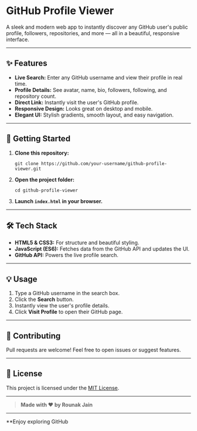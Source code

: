 # GitHub Profile Viewer

A sleek and modern web app to instantly discover any GitHub user's public profile, followers, repositories, and more — all in a beautiful, responsive interface.

---

## ✨ Features

- **Live Search:** Enter any GitHub username and view their profile in real time.
- **Profile Details:** See avatar, name, bio, followers, following, and repository count.
- **Direct Link:** Instantly visit the user's GitHub profile.
- **Responsive Design:** Looks great on desktop and mobile.
- **Elegant UI:** Stylish gradients, smooth layout, and easy navigation.

---

## 🚀 Getting Started

1. **Clone this repository:**
   ```
   git clone https://github.com/your-username/github-profile-viewer.git
   ```
2. **Open the project folder:**
   ```
   cd github-profile-viewer
   ```
3. **Launch `index.html` in your browser.**

---

## 🛠️ Tech Stack

- **HTML5 & CSS3:** For structure and beautiful styling.
- **JavaScript (ES6):** Fetches data from the GitHub API and updates the UI.
- **GitHub API:** Powers the live profile search.

---

## 💡 Usage

1. Type a GitHub username in the search box.
2. Click the **Search** button.
3. Instantly view the user's profile details.
4. Click **Visit Profile** to open their GitHub page.

---

## 🤝 Contributing

Pull requests are welcome! Feel free to open issues or suggest features.

---

## 📄 License

This project is licensed under the [MIT License](LICENSE).

---

> **Made with ❤️ by Rounak Jain**

---

**Enjoy exploring GitHub